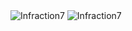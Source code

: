 <img src="https://github-readme-streak-stats.herokuapp.com/?user=Infraction7&theme=dark" alt="Infraction7"/>
<img src="https://github-readme-stats.vercel.app/api?username=Infraction7&count_private=true&show_icons=true" alt="Infraction7"/>

